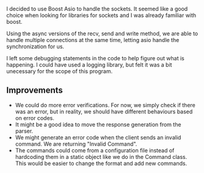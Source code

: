 I decided to use Boost Asio to handle the sockets. It seemed like a good choice when 
looking for libraries for sockets and I was already familiar with boost.

Using the async versions of the recv, send and write method, we are able to handle multiple
connections at the same time, letting asio handle the synchronization for us.

I left some debugging statements in the code to help figure out what is happening. I could 
have used a logging library, but felt it was a bit unecessary for the scope of this program.

## Improvements

* We could do more error verifications. For now, we simply check if there was an error, but in 
reality, we should have different behaviours based on error codes.
* It might be a good idea to move the response generation from the parser.
* We might generate an error code when the client sends an invalid command. We are returning "Invalid Command".
* The commands could come from a configuration file instead of hardcoding them in a static
object like we do in the Command class. This would be easier to change the format and add
new commands.
